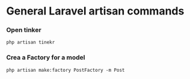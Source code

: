 # General Laravel artisan commands

### Open tinker

```
php artisan tinekr
```

### Crea a Factory for a model

```
php artisan make:factory PostFactory -m Post
```
